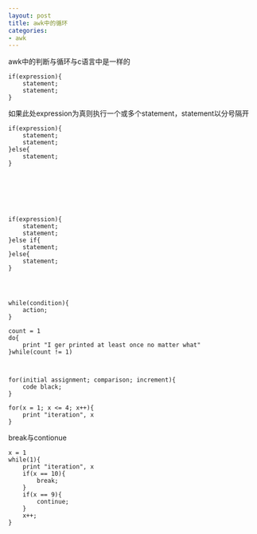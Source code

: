 ```yaml
---
layout: post
title: awk中的循环
categories:
- awk
---
```


awk中的判断与循环与c语言中是一样的

    
    
    if(expression){
    	statement;
    	statement;
    }




如果此处expression为真则执行一个或多个statement，statement以分号隔开

    
    
    if(expression){
    	statement;
    	statement;
    }else{
    	statement;
    }





    
    
    if(expression){
    	statement;
    	statement;
    }else if{
    	statement;
    }else{
    	statement;
    }


    
    
    while(condition){
    	action;
    }
    
    count = 1
    do{
    	print "I ger printed at least once no matter what"
    }while(count != 1)
    

   
    for(initial assignment; comparison; increment){
    	code black;
    }
    
    for(x = 1; x <= 4; x++){
    	print "iteration", x
    }


break与contionue 
  
    
    x = 1
    while(1){
    	print "iteration", x
    	if(x == 10){
    		break;
    	}
    	if(x == 9){
    		continue;
    	}
    	x++;
    }
    



